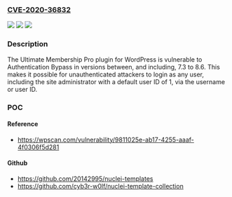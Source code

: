 ### [CVE-2020-36832](https://cve.mitre.org/cgi-bin/cvename.cgi?name=CVE-2020-36832)
![](https://img.shields.io/static/v1?label=Product&message=Indeed%20Membership%20Pro&color=blue)
![](https://img.shields.io/static/v1?label=Version&message=7.3%3C%208.6.1%20&color=brighgreen)
![](https://img.shields.io/static/v1?label=Vulnerability&message=CWE-287%20Improper%20Authentication&color=brighgreen)

### Description

The Ultimate Membership Pro plugin for WordPress is vulnerable to Authentication Bypass in versions between, and including, 7.3 to 8.6. This makes it possible for unauthenticated attackers to login as any user, including the site administrator with a default user ID of 1, via the username or user ID.

### POC

#### Reference
- https://wpscan.com/vulnerability/9811025e-ab17-4255-aaaf-4f0306f5d281

#### Github
- https://github.com/20142995/nuclei-templates
- https://github.com/cyb3r-w0lf/nuclei-template-collection

